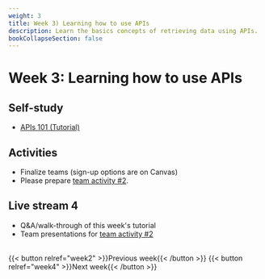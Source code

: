 ```yaml
---
weight: 3
title: Week 3) Learning how to use APIs
description: Learn the basics concepts of retrieving data using APIs.
bookCollapseSection: false
---
```


# Week 3: Learning how to use APIs

## Self-study

- [APIs 101 (Tutorial)](docs/tutorials/apis101)

## Activities
- Finalize teams (sign-up options are on Canvas)
- Please prepare [team activity #2](../../../docs/course/project/workplan/activity2.md).

## Live stream 4
- Q&A/walk-through of this week's tutorial
- Team presentations for [team activity #2](../../../docs/course/project/workplan/activity2.md)

<!--
[Break-out activity](activity.md) to generate project ideas and getting to know each other
- Initial group formation for team projects
-->


<!--## Activities (individual exercises or team project)
- Please complete data availability / research fit assessment for your team project
<!--
- Please collect questions on our board on XXXX; we will answer with updates in the notebooks to resolve questions
-->

<br>
{{< button relref="week2" >}}Previous week{{< /button >}}
{{< button relref="week4" >}}Next week{{< /button >}}
